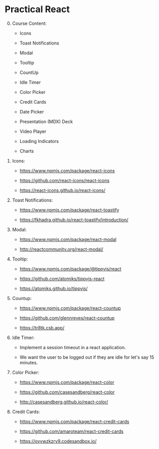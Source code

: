 # Practical React

0. Course Content:

    - Icons

    - Toast Notifications

    - Modal

    - Tooltip

    - CountUp

    - Idle Timer

    - Color Picker

    - Credit Cards

    - Date Picker

    - Presentation (MDX) Deck

    - Video Player

    - Loading Indicators

    - Charts

1. Icons:

    - https://www.npmjs.com/package/react-icons

    - https://github.com/react-icons/react-icons

    - https://react-icons.github.io/react-icons/

2. Toast Notifications:

    - https://www.npmjs.com/package/react-toastify

    - https://fkhadra.github.io/react-toastify/introduction/

3. Modal:

    - https://www.npmjs.com/package/react-modal

    - http://reactcommunity.org/react-modal/

4. Tooltip:

    - https://www.npmjs.com/package/@tippyjs/react

    - https://github.com/atomiks/tippyjs-react

    - https://atomiks.github.io/tippyjs/

5. Countup:

    - https://www.npmjs.com/package/react-countup

    - https://github.com/glennreyes/react-countup

    - https://tr8tk.csb.app/

6. Idle Timer:

    - Implement a session timeout in a react application.

    - We want the user to be logged out if they are idle for let's say 15 minutes.

7. Color Picker:

    - https://www.npmjs.com/package/react-color

    - https://github.com/casesandberg/react-color

    - http://casesandberg.github.io/react-color/

8. Credit Cards:

    - https://www.npmjs.com/package/react-credit-cards

    - https://github.com/amaroteam/react-credit-cards

    - https://ovvwzkzry9.codesandbox.io/

